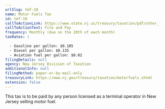 ```yaml
---
urlSlug: tmf-10
name: Motor Fuels Tax
id: tmf-10
callToActionLink: https://www.state.nj.us/treasury/taxation/pdf/other_forms/motorfuel/tmf-10.pdf
callToActionText: File and Pay
frequency: Monthly (due on the 20th of each month)
taxRates: |
  
  - Gasoline per gallon: $0.105
  - Diesel per gallon: $0.135
  - Aviation fuel per gallon: $0.02
filingDetails: null
agency: New Jersey Division of Taxation
additionalInfo: null
filingMethod: paper-or-by-mail-only
treasuryLink: https://www.nj.gov/treasury/taxation/motorfuels.shtml
extension: false
---
```


This tax is to be paid by any person licensed as a terminal operator in New Jersey selling motor fuel.
